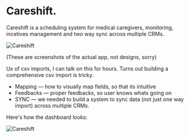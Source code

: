 # Careshift.

Careshift is a scheduling system for medical caregivers, monitoring, incetives management and two way sync across multiple CRMs.

![Careshift](/img/ss/careshift-mobile.webp)

(These are screenshots of the actual app, not designs, sorry)

Ux of csv imports, I can talk on this for hours. Turns out building a comprehensive csv import is tricky.

- Mapping — how to visually map fields, so that its intuitive
- Feedbacks — proper feedbacks, so user knows whats going on
- SYNC — we needed to build a system to sync data (not just one way import) across multiple CRMs.

Here's how the dashboard looks:

![Careshift](/img/careshift-shifts.png)
